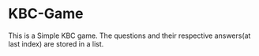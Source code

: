 # KBC-Game

This is a Simple KBC game. The questions and their respective answers(at last index) are stored in a list.

